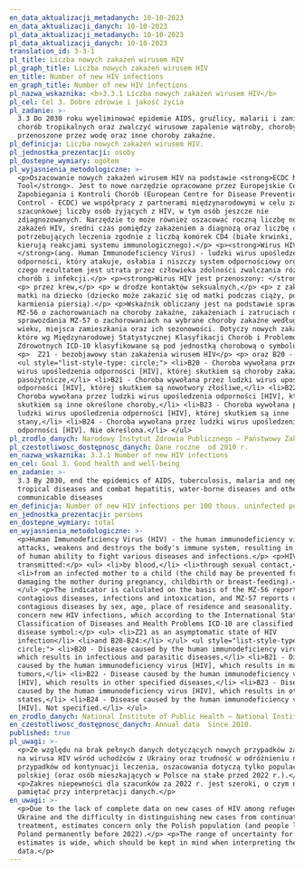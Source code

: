 ```yaml
---
en_data_aktualizacji_metadanych: 10-10-2023
en_data_aktualizacji_danych: 10-10-2023
pl_data_aktualizacji_metadanych: 10-10-2023
pl_data_aktualizacji_danych: 10-10-2023
translation_id: 3-3-1
pl_title: Liczba nowych zakażeń wirusem HIV
pl_graph_title: Liczba nowych zakażeń wirusem HIV
en_title: Number of new HIV infections
en_graph_title: Number of new HIV infections
pl_nazwa_wskaznika: <b>3.3.1 Liczba nowych zakażeń wirusem HIV</b>
pl_cel: Cel 3. Dobre zdrowie i jakość życia
pl_zadanie: >-
  3.3 Do 2030 roku wyeliminować epidemie AIDS, gruźlicy, malarii i zaniedbanych
  chorób tropikalnych oraz zwalczyć wirusowe zapalenie wątroby, choroby
  przenoszone przez wodę oraz inne choroby zakaźne.
pl_definicja: Liczba nowych zakażeń wirusem HIV.
pl_jednostka_prezentacji: osoby
pl_dostepne_wymiary: ogółem
pl_wyjasnienia_metodologiczne: >-
  <p>Oszacowanie nowych zakażeń wirusem HIV na podstawie <strong>ECDC Modelling
  Tool</strong>. Jest to nowe narzędzie opracowane przez Europejskie Centrum ds.
  Zapobiegania i Kontroli Chorób (European Centre for Disease Prevention and
  Control - ECDC) we współpracy z partnerami międzynarodowymi w celu zapewnienia
  szacunkowej liczby osób żyjących z HIV, w tym osób jeszcze nie
  zdiagnozowanych. Narzędzie to może również oszacować roczną liczbę nowych
  zakażeń HIV, średni czas pomiędzy zakażeniem a diagnozą oraz liczbę osób
  potrzebujących leczenia zgodnie z liczbą komórek CD4 (białe krwinki, które
  kierują reakcjami systemu immunologicznego).</p> <p><strong>Wirus HIV
  </strong>(ang. Human Immunodeficiency Virus) - ludzki wirus upośledzenia
  odporności, który atakuje, osłabia i niszczy system odpornościowy organizmu,
  czego rezultatem jest utrata przez człowieka zdolności zwalczania różnych
  chorób i infekcji.</p> <p><strong>Wirus HIV jest przenoszony: </strong></p>
  <p> przez krew,</p> <p> w drodze kontaktów seksualnych,</p> <p> z zakażonej
  matki na dziecko (dziecko może zakazić się od matki podczas ciąży, porodu lub
  karmienia piersią).</p> <p>Wskaźnik obliczany jest na podstawie sprawozdania
  MZ-56 o zachorowaniach na choroby zakaźne, zakażeniach i zatruciach oraz
  sprawozdania MZ-57 o zachorowaniach na wybrane choroby zakaźne według płci,
  wieku, miejsca zamieszkania oraz ich sezonowości. Dotyczy nowych zakażeń,
  które wg Międzynarodowej Statystycznej Klasyfikacji Chorób i Problemów
  Zdrowotnych ICD-10 klasyfikowane są pod jednostką chorobową o symbolu:</p>
  <p>  Z21 - bezobjawowy stan zakażenia wirusem HIV</p> <p> oraz B20 - B24:</p>
  <ul style="list-style-type: circle;"> <li>B20 - Choroba wywołana przez ludzki
  wirus upośledzenia odporności [HIV], której skutkiem są choroby zakaźne i
  pasożytnicze,</li> <li>B21 - Choroba wywołana przez ludzki wirus upośledzenia
  odporności [HIV], której skutkiem są nowotwory złośliwe,</li> <li>B22 -
  Choroba wywołana przez ludzki wirus upośledzenia odporności [HIV], której
  skutkiem są inne określone choroby,</li> <li>B23 - Choroba wywołana przez
  ludzki wirus upośledzenia odporności [HIV], której skutkiem są inne
  stany,</li> <li>B24 - Choroba wywołana przez ludzki wirus upośledzenia
  odporności [HIV]. Nie określona.</li> </ul>
pl_zrodlo_danych: Narodowy Instytut Zdrowia Publicznego – Państwowy Zakład Higieny
pl_czestotliwosc_dostępnosc_danych: Dane roczne  od 2010 r.
en_nazwa_wskaznika: 3.3.1 Number of new HIV infections
en_cel: Goal 3. Good health and well-being
en_zadanie: >-
  3.3 By 2030, end the epidemics of AIDS, tuberculosis, malaria and neglected
  tropical diseases and combat hepatitis, water-borne diseases and other
  communicable diseases
en_definicja: Number of new HIV infections per 100 thous. uninfected population.
en_jednostka_prezentacji: persons
en_dostepne_wymiary: total
en_wyjasnienia_metodologiczne: >-
  <p>Human Immunodeficiency Virus (HIV) - the human immunodeficiency virus that
  attacks, weakens and destroys the body's immune system, resulting in the loss
  of human ability to fight various diseases and infections.</p> <p>HIV is
  transmitted:</p> <ul> <li>by blood,</li> <li>through sexual contact,</li>
  <li>from an infected mother to a child (the child may be prevented from
  damaging the mother during pregnancy, childbirth or breast-feeding).</li>
  </ul> <p>The indicator is calculated on the basis of the MZ-56 report on
  contagious diseases, infections and intoxication, and MZ-57 reports of
  contagious diseases by sex, age, place of residence and seasonality. Data
  concern new HIV infections, which according to the International Statistical
  Classification of Diseases and Health Problems ICD-10 are classified under the
  disease symbol:</p> <ul> <li>Z21 as an asymptomatic state of HIV
  infection</li> <li>and B20-B24:</li> </ul> <ul style="list-style-type:
  circle;"> <li>B20 - Disease caused by the human immunodeficiency virus [HIV],
  which results in infectious and parasitic diseases,</li> <li>B21 - Disease
  caused by the human immunodeficiency virus [HIV], which results in malignant
  tumors,</li> <li>B22 - Disease caused by the human immunodeficiency virus
  [HIV], which results in other specified diseases,</li> <li>B23 - Disease
  caused by the human immunodeficiency virus [HIV], which results in other
  states,</li> <li>B24 - Disease caused by the human immunodeficiency virus
  [HIV]. Not specified.</li> </ul>
en_zrodlo_danych: National Institute of Public Health – National Institute of Hygiene
en_czestotliwosc_dostępnosc_danych: Annual data  Since 2010.
published: true
pl_uwagi: >-
  <p>Ze względu na brak pełnych danych dotyczących nowych przypadków zachorowań
  na wirusa HIV wśród uchodźców z Ukrainy oraz trudność w odróżnieniu nowych
  przypadków od kontynuacji leczenia, oszacowania dotyczą tylko populacji
  polskiej (oraz osób mieszkających w Polsce na stałe przed 2022 r.).</p>
  <p>Zakres niepewności dla szacunków za 2022 r. jest szeroki, o czym należy
  pamiętać przy interpretacji danych.</p>
en_uwagi: >-
  <p>Due to the lack of complete data on new cases of HIV among refugees from
  Ukraine and the difficulty in distinguishing new cases from continuation of
  treatment, estimates concern only the Polish population (and people living in
  Poland permanently before 2022).</p> <p>The range of uncertainty for the 2022
  estimates is wide, which should be kept in mind when interpreting the
  data.</p>
---
```

